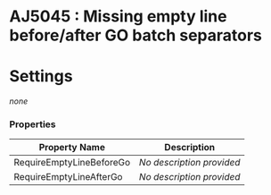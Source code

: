 # AJ5045 : Missing empty line before/after GO batch separators



# Settings

*none*

### Properties

| Property Name            | Description               |
|--------------------------|---------------------------|
| RequireEmptyLineBeforeGo | *No description provided* |
| RequireEmptyLineAfterGo  | *No description provided* |

